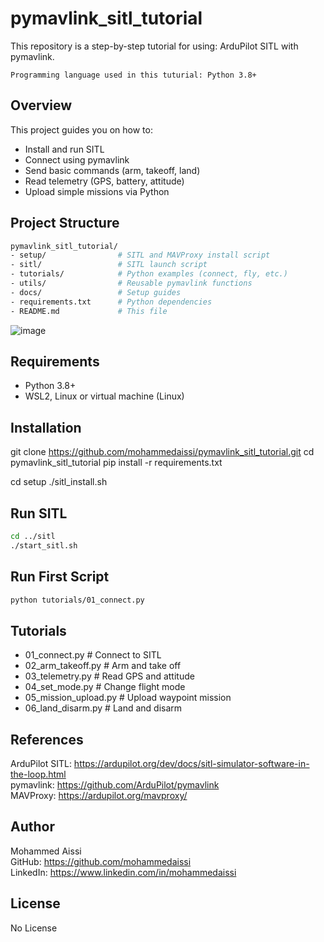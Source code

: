# pymavlink_sitl_tutorial

This repository is a step-by-step tutorial for using: ArduPilot SITL with pymavlink.
```
Programming language used in this tuturial: Python 3.8+
```

## Overview

This project guides you on how to:
- Install and run SITL
- Connect using pymavlink
- Send basic commands (arm, takeoff, land)
- Read telemetry (GPS, battery, attitude)
- Upload simple missions via Python

## Project Structure
```bash
pymavlink_sitl_tutorial/
- setup/                # SITL and MAVProxy install script
- sitl/                 # SITL launch script
- tutorials/            # Python examples (connect, fly, etc.)
- utils/                # Reusable pymavlink functions
- docs/                 # Setup guides
- requirements.txt      # Python dependencies
- README.md             # This file
```
![image](https://github.com/user-attachments/assets/d93e5e70-c2b5-4769-bb45-110f86066329)


## Requirements

- Python 3.8+
- WSL2, Linux or virtual machine (Linux)

## Installation

git clone https://github.com/mohammedaissi/pymavlink_sitl_tutorial.git
cd pymavlink_sitl_tutorial
pip install -r requirements.txt

cd setup
./sitl_install.sh

## Run SITL
```bash
cd ../sitl
./start_sitl.sh
```
## Run First Script
```bash
python tutorials/01_connect.py
```
## Tutorials

- 01_connect.py           # Connect to SITL  
- 02_arm_takeoff.py       # Arm and take off  
- 03_telemetry.py         # Read GPS and attitude  
- 04_set_mode.py          # Change flight mode  
- 05_mission_upload.py    # Upload waypoint mission  
- 06_land_disarm.py       # Land and disarm

## References

ArduPilot SITL: https://ardupilot.org/dev/docs/sitl-simulator-software-in-the-loop.html  
pymavlink: https://github.com/ArduPilot/pymavlink  
MAVProxy: https://ardupilot.org/mavproxy/

## Author

Mohammed Aissi  
GitHub: https://github.com/mohammedaissi  
LinkedIn: https://www.linkedin.com/in/mohammedaissi

## License

No License
